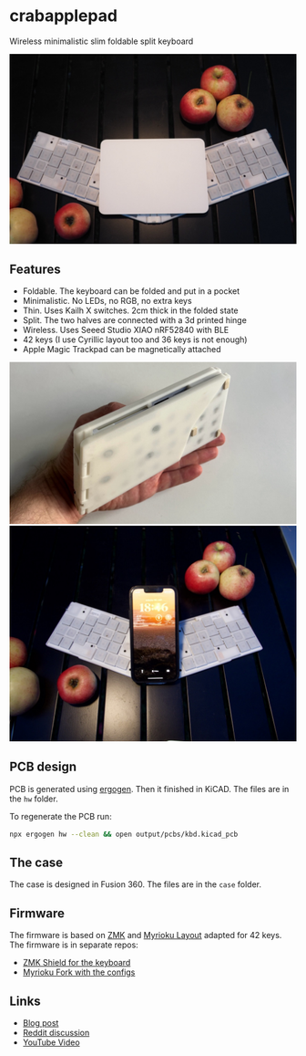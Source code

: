 # crabapplepad

Wireless minimalistic slim foldable split keyboard

![crabapplepad](./images/keyboard.jpeg)

## Features

- Foldable. The keyboard can be folded and put in a pocket
- Minimalistic. No LEDs, no RGB, no extra keys
- Thin. Uses Kailh X switches. 2cm thick in the folded state
- Split. The two halves are connected with a 3d printed hinge
- Wireless. Uses Seeed Studio XIAO nRF52840 with BLE
- 42 keys (I use Cyrillic layout too and 36 keys is not enough)
- Apple Magic Trackpad can be magnetically attached


![folded](./images/folded.jpeg)
![with phone](./images/phone.jpeg)

## PCB design

PCB is generated using [ergogen](https://github.com/ergogen/ergogen). Then it finished in KiCAD. The files are in the `hw` folder.

To regenerate the PCB run:

```bash
npx ergogen hw --clean && open output/pcbs/kbd.kicad_pcb
```

## The case

The case is designed in Fusion 360. The files are in the `case` folder.

## Firmware

The firmware is based on [ZMK](https://zmkfirmware.dev/) and [Myrioku Layout](https://github.com/manna-harbour/miryoku) adapted for 42 keys. The firmware is in separate repos:

- [ZMK Shield for the keyboard](https://github.com/kumekay/crabapplepad_shield)
- [Myrioku Fork with the configs](https://github.com/kumekay/miryoku_zmk)

## Links
- [Blog post](https://kumekay.com/crabapplepad/)
- [Reddit discussion](https://www.reddit.com/r/ErgoMechKeyboards/comments/1765qsz/crabapplepad_wireless_minimalistic_slim_foldable/)
- [YouTube Video](https://www.youtube.com/watch?v=okey72G1r_E)
